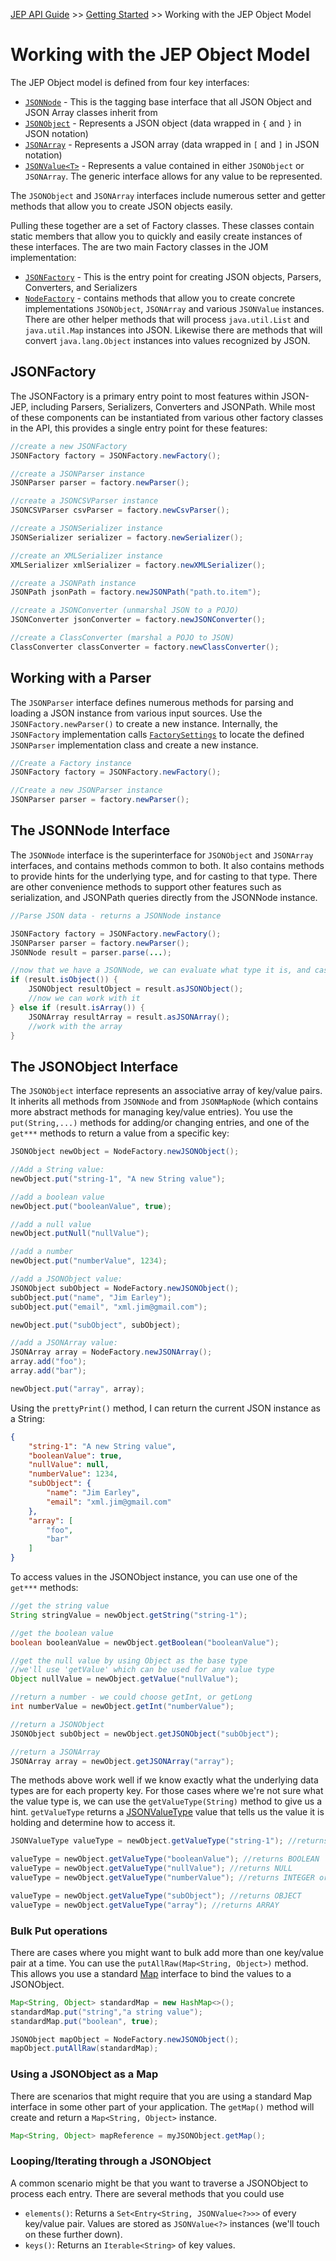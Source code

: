 [JEP API Guide](index) >> [Getting Started](getting-started) >> Working with the JEP Object Model

# Working with the JEP Object Model

The JEP Object model is defined from four key interfaces:

* [`JSONNode`](../javadocs/org/ghotibeaun/json/JSONNode.html) - This is the tagging base interface that all JSON Object and JSON Array classes inherit from
* [`JSONObject`](../javadocs/org/ghotibeaun/json/JSONObject.html) - Represents a JSON object (data wrapped in `{` and `}` in JSON notation)
* [`JSONArray`](../javadocs/org/ghotibeaun/json/JSONArray.html) - Represents a JSON array (data wrapped in `[` and `]` in JSON notation)
* [`JSONValue<T>`](../javadocs/org/ghotibeaun/json/JSONValue.html) - Represents a value contained in either `JSONObject` or `JSONArray`. The generic interface allows for any value to be represented.  

The `JSONObject` and `JSONArray` interfaces include numerous setter and getter methods that allow you to create JSON objects easily. 

Pulling these together are a set of Factory classes.  These classes contain static members that allow you to quickly and easily create instances of these interfaces.  The are two main Factory classes in the JOM implementation:

* [`JSONFactory`](../javadocs/org/ghotibeaun/json/JSONFactory.html) - This is the entry point for creating JSON objects, Parsers, Converters, and Serializers
* [`NodeFactory`](../javadocs/org/ghotibeaun/json/factory/NodeFactory.html) - contains methods that allow you to create concrete implementations `JSONObject`, `JSONArray` and various `JSONValue` instances.  There are other helper methods that will process `java.util.List` and `java.util.Map` instances into JSON. 
  Likewise there are methods that will convert `java.lang.Object` instances into values recognized by JSON.

## JSONFactory
The JSONFactory is a primary entry point to most features within JSON-JEP, including Parsers, Serializers, Converters and JSONPath. While
most of these components can be instantiated from various other factory classes in the API, this provides a single entry point for these features:

```java
//create a new JSONFactory
JSONFactory factory = JSONFactory.newFactory();

//create a JSONParser instance
JSONParser parser = factory.newParser();

//create a JSONCSVParser instance
JSONCSVParser csvParser = factory.newCsvParser();

//create a JSONSerializer instance
JSONSerializer serializer = factory.newSerializer();

//create an XMLSerializer instance
XMLSerializer xmlSerializer = factory.newXMLSerializer();

//create a JSONPath instance
JSONPath jsonPath = factory.newJSONPath("path.to.item");

//create a JSONConverter (unmarshal JSON to a POJO)
JSONConverter jsonConverter = factory.newJSONConverter();

//create a ClassConverter (marshal a POJO to JSON)
ClassConverter classConverter = factory.newClassConverter();

```

## Working with a Parser

The `JSONParser` interface defines numerous methods for parsing and loading a JSON instance from 
various input sources. Use the `JSONFactory.newParser()` to create a new instance. Internally,
the `JSONFactory` implementation calls [`FactorySettings`](./factory-settings) to locate the defined `JSONParser`
implementation class and create a new instance. 

```java
//Create a Factory instance
JSONFactory factory = JSONFactory.newFactory();

//Create a new JSONParser instance
JSONParser parser = factory.newParser();
``` 

## The JSONNode Interface

The `JSONNode` interface is the superinterface for `JSONObject` and `JSONArray` interfaces, and contains methods
common to both. It also contains methods to provide hints for the underlying type, and for casting to that type. There 
are other convenience methods to support other features such as serialization, and JSONPath queries directly from the JSONNode instance. 

```java
//Parse JSON data - returns a JSONNode instance

JSONFactory factory = JSONFactory.newFactory();
JSONParser parser = factory.newParser();
JSONNode result = parser.parse(...);

//now that we have a JSONNode, we can evaluate what type it is, and cast it:
if (result.isObject()) {
    JSONObject resultObject = result.asJSONObject();
    //now we can work with it
} else if (result.isArray()) {
    JSONArray resultArray = result.asJSONArray();
    //work with the array
}
```

## The JSONObject Interface

The `JSONObject` interface represents an associative array of key/value pairs. It inherits all
methods from `JSONNode` and from `JSONMapNode` (which contains more abstract methods for managing key/value entries).
You use the `put(String,...)` methods for adding/or changing entries, and one of the `get***` methods to return a
value from a specific key:

```java
JSONObject newObject = NodeFactory.newJSONObject();

//Add a String value:
newObject.put("string-1", "A new String value");

//add a boolean value
newObject.put("booleanValue", true);

//add a null value
newObject.putNull("nullValue");

//add a number
newObject.put("numberValue", 1234);

//add a JSONObject value:
JSONObject subObject = NodeFactory.newJSONObject();
subObject.put("name", "Jim Earley");
subObject.put("email", "xml.jim@gmail.com");

newObject.put("subObject", subObject);

//add a JSONArray value:
JSONArray array = NodeFactory.newJSONArray();
array.add("foo");
array.add("bar");

newObject.put("array", array);

```

Using the `prettyPrint()` method, I can return the current JSON instance as a String:

```json
{
    "string-1": "A new String value",
    "booleanValue": true,
    "nullValue": null,
    "numberValue": 1234,
    "subObject": {
        "name": "Jim Earley",
        "email": "xml.jim@gmail.com"
    },
    "array": [
        "foo",
        "bar"
    ]
}
```

To access values in the JSONObject instance, you can use one of the `get***` methods:

```java
//get the string value
String stringValue = newObject.getString("string-1");

//get the boolean value
boolean booleanValue = newObject.getBoolean("booleanValue");

//get the null value by using Object as the base type
//we'll use 'getValue' which can be used for any value type
Object nullValue = newObject.getValue("nullValue");

//return a number - we could choose getInt, or getLong
int numberValue = newObject.getInt("numberValue");

//return a JSONObject
JSONObject subObject = newObject.getJSONObject("subObject");

//return a JSONArray
JSONArray array = newObject.getJSONArray("array");
```

The methods above work well if we know exactly what the underlying data types are for each property key. 
For those cases where we're not sure what the value type is, we can use the `getValueType(String)` method to 
give us a hint. `getValueType` returns a [JSONValueType](../javadocs/org/ghotibeaun/json/JSONValueType.html) value that 
tells us the value it is holding and determine how to access it.

```java
JSONValueType valueType = newObject.getValueType("string-1"); //returns STRING

valueType = newObject.getValueType("booleanValue"); //returns BOOLEAN
valueType = newObject.getValueType("nullValue"); //returns NULL
valueType = newObject.getValueType("numberValue"); //returns INTEGER or NUMBER

valueType = newObject.getValueType("subObject"); //returns OBJECT
valueType = newObject.getValueType("array"); //returns ARRAY
```

### Bulk Put operations

There are cases where you might want to bulk add more than one key/value pair at a time. You can use the
`putAllRaw(Map<String, Object>)` method. This allows you use a standard [Map](https://docs.oracle.com/en/java/javase/11/docs/api/java.base/java/util/Map.html) interface
to bind the values to a JSONObject.

```java
Map<String, Object> standardMap = new HashMap<>();
standardMap.put("string","a string value");
standardMap.put("boolean", true);

JSONObject mapObject = NodeFactory.newJSONObject();
mapObject.putAllRaw(standardMap);

```

### Using a JSONObject as a Map

There are scenarios that might require that you are using a standard Map interface in some other part of your
application. The `getMap()` method will create and return a `Map<String, Object>` instance. 

```java
Map<String, Object> mapReference = myJSONObject.getMap();
```

### Looping/Iterating through a JSONObject

A common scenario might be that you want to traverse a JSONObject to process each entry.  There are several methods that you could use

* `elements()`: Returns a `Set<Entry<String, JSONValue<?>>>` of every key/value pair. Values are stored as `JSONValue<?>` instances 
  (we'll touch on these further down).
* `keys()`: Returns an `Iterable<String>` of key values.
